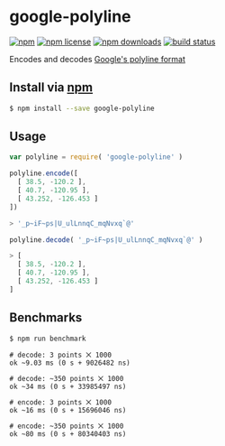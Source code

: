 # google-polyline
[![npm](https://img.shields.io/npm/v/google-polyline.svg?style=flat-square)](https://npmjs.com/package/google-polyline)
[![npm license](https://img.shields.io/npm/l/google-polyline.svg?style=flat-square)](https://npmjs.com/package/google-polyline)
[![npm downloads](https://img.shields.io/npm/dm/google-polyline.svg?style=flat-square)](https://npmjs.com/package/google-polyline)
[![build status](https://img.shields.io/travis/jhermsmeier/node-google-polyline.svg?style=flat-square)](https://travis-ci.org/jhermsmeier/node-google-polyline)

Encodes and decodes [Google's polyline format](https://developers.google.com/maps/documentation/utilities/polylinealgorithm)

## Install via [npm](https://npmjs.com)

```sh
$ npm install --save google-polyline
```

## Usage

```js
var polyline = require( 'google-polyline' )
```

```js
polyline.encode([
  [ 38.5, -120.2 ],
  [ 40.7, -120.95 ],
  [ 43.252, -126.453 ]
])

> '_p~iF~ps|U_ulLnnqC_mqNvxq`@'
```

```js
polyline.decode( '_p~iF~ps|U_ulLnnqC_mqNvxq`@' )

> [
  [ 38.5, -120.2 ],
  [ 40.7, -120.95 ],
  [ 43.252, -126.453 ]
]
```

## Benchmarks

```sh
$ npm run benchmark
```

```
# decode: 3 points ⨉ 1000
ok ~9.03 ms (0 s + 9026482 ns)

# decode: ~350 points ⨉ 1000
ok ~34 ms (0 s + 33985497 ns)

# encode: 3 points ⨉ 1000
ok ~16 ms (0 s + 15696046 ns)

# encode: ~350 points ⨉ 1000
ok ~80 ms (0 s + 80340403 ns)
```
